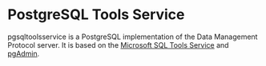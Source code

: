 # PostgreSQL Tools Service
pgsqltoolsservice is a PostgreSQL implementation of the Data Management Protocol server. It is based on the [Microsoft SQL Tools Service](https://github.com/Microsoft/sqltoolsservice) and [pgAdmin](https://www.pgadmin.org).
